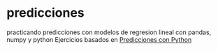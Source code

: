 # predicciones
practicando predicciones con modelos de regresion lineal con pandas, numpy y python
Ejercicios basados en [Predicciones con Python](https://naps.com.mx/blog/3-ejemplos-explicados-de-machine-learning-en-python/)
